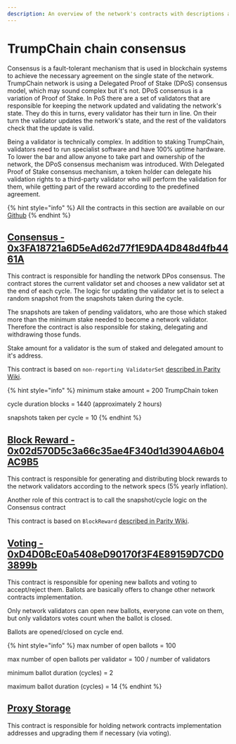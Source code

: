 ```yaml
---
description: An overview of the network's contracts with descriptions and links
---
```


# TrumpChain chain consensus

Consensus is a fault-tolerant mechanism that is used in blockchain systems to achieve the necessary agreement on the single state of the network. TrumpChain network is using a Delegated Proof of Stake \(DPoS\) consensus model, which may sound complex but it's not. DPoS consensus is a variation of Proof of Stake. In PoS there are a set of validators that are responsible for keeping the network updated and validating the network's state. They do this in turns, every validator has their turn in line. On their turn the validator updates the network's state, and the rest of the validators check that the update is valid.

Being a validator is technically complex. In addition to staking TrumpChain, validators need to run specialist software and have 100% uptime hardware. To lower the bar and allow anyone to take part and ownership of the network, the DPoS consensus mechanism was introduced. With Delegated Proof of Stake consensus mechanism, a token holder can delegate his validation rights to a third-party validator who will perform the validation for them, while getting part of the reward according to the predefined agreement.

{% hint style="info" %}
All the contracts in this section are available on our [Github](https://github.com/fuseio/djt-network/tree/master/contracts)
{% endhint %}

## [Consensus - 0x3FA18721a6D5eAd62d77f1E9DA4D848d4fb4461A](https://explorer.trumpchain.io/address/0x3FA18721a6D5eAd62d77f1E9DA4D848d4fb4461A)

This contract is responsible for handling the network DPos consensus. The contract stores the current validator set and chooses a new validator set at the end of each cycle. The logic for updating the validator set is to select a random snapshot from the snapshots taken during the cycle.

The snapshots are taken of pending validators, who are those which staked more than the minimum stake needed to become a network validator. Therefore the contract is also responsible for staking, delegating and withdrawing those funds.

Stake amount for a validator is the sum of staked and delegated amount to it's address.

This contract is based on `non-reporting ValidatorSet` [described in Parity Wiki](https://wiki.parity.io/Validator-Set.html#non-reporting-contract).

{% hint style="info" %}
minimum stake amount = 200 TrumpChain token

cycle duration blocks = 1440 \(approximately 2 hours\)

snapshots taken per cycle = 10
{% endhint %}

## [Block Reward - 0x02d570D5c3a66c35ae4F340d1d3904A6b04AC9B5](https://explorer.trumpchain.io/address/0x02d570D5c3a66c35ae4F340d1d3904A6b04AC9B5)

This contract is responsible for generating and distributing block rewards to the network validators according to the network specs \(5% yearly inflation\).

Another role of this contract is to call the snapshot/cycle logic on the Consensus contract

This contract is based on `BlockReward` [described in Parity Wiki](https://wiki.parity.io/Block-Reward-Contract).

## [Voting - 0xD4D0BcE0a5408eD90170f3F4E89159D7CD03899b](https://explorer.trumpchain.io/address/0xD4D0BcE0a5408eD90170f3F4E89159D7CD03899b)

This contract is responsible for opening new ballots and voting to accept/reject them. Ballots are basically offers to change other network contracts implementation.

Only network validators can open new ballots, everyone can vote on them, but only validators votes count when the ballot is closed.

Ballots are opened/closed on cycle end.

{% hint style="info" %}
max number of open ballots = 100

max number of open ballots per validator = 100 / number of validators

minimum ballot duration \(cycles\) = 2

maximum ballot duration \(cycles\) = 14
{% endhint %}

## [Proxy Storage](https://explorer.trumpchain.io/address/0xe71048Be8046291a4eEFB423D40B4F08a8d6ce29)

This contract is responsible for holding network contracts implementation addresses and upgrading them if necessary \(via voting\).

